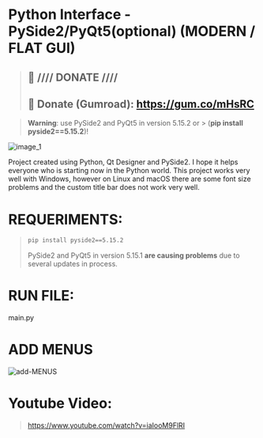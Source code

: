 # Python Interface - PySide2/PyQt5(optional) (MODERN / FLAT GUI)

> ## :gift: **//// DONATE ////**
> ## 🔗 Donate (Gumroad): https://gum.co/mHsRC

> **Warning**: use PySide2 and PyQt5 in version 5.15.2 or > (**pip install pyside2==5.15.2**)!


![image_1](https://user-images.githubusercontent.com/60605512/82736094-50887300-9cfd-11ea-8e9a-c2fbbf97d983.PNG)

Project created using Python, Qt Designer and PySide2.
I hope it helps everyone who is starting now in the Python world.
This project works very well with Windows, however on Linux and macOS there are some font size problems and the custom title bar does not work very well.

# REQUERIMENTS:
> ```sh
> pip install pyside2==5.15.2
> ```
> PySide2 and PyQt5 in version 5.15.1 **are causing problems** due to several updates in process.

# RUN FILE:
main.py

# ADD MENUS
![add-MENUS](https://user-images.githubusercontent.com/60605512/94625100-56372c00-028e-11eb-978e-22165d8f77c8.png)

# Youtube Video:
> https://www.youtube.com/watch?v=iaIooM9FlRI
